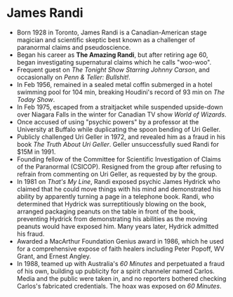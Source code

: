 James Randi
===========

* Born 1928 in Toronto, James Randi is a Canadian-American stage magician and scientific skeptic best known as a challenger of paranormal claims and pseudoscience.
* Began his career as **The Amazing Randi**, but after retiring age 60, began investigating supernatural claims which he calls "woo-woo".
* Frequent guest on _The Tonight Show Starring Johnny Carson_, and occasionally on _Penn & Teller: Bullshit!_.
* In Feb 1956, remained in a sealed metal coffin submerged in a hotel swimming pool for 104 min, breaking Houdini's record of 93 min on _The Today Show_.
* In Feb 1975, escaped from a straitjacket while suspended upside-down over Niagara Falls in the winter for Canadian TV show _World of Wizards_.
* Once accused of using "psychic powers" by a professor at the University at Buffalo while duplicating the spoon bending of Uri Geller.
* Publicly challenged Uri Geller in 1972, and revealed him as a fraud in his book _The Truth About Uri Geller_. Geller unsuccessfully sued Randi for $15M in 1991.
* Founding fellow of the Committee for Scientific Investigation of Claims of the Paranormal (CSICOP). Resigned from the group after refusing to refrain from commenting on Uri Geller, as requested by by the group.
* In 1981 on _That's My Line_, Randi exposed psychic James Hydrick who claimed that he could move things with his mind and demonstrated his ability by apparently turning a page in a telephone book. Randi, who determined that Hydrick was surreptitiously blowing on the book, arranged packaging peanuts on the table in front of the book, preventing Hydrick from demonstrating his abilities as the moving peanuts would have exposed him. Many years later, Hydrick admitted his fraud.
* Awarded a MacArthur Foundation Genius award in 1986, which he used for a comprehensive expose of faith healers including Peter Popoff, WV Grant, and Ernest Angley.
* In 1988, teamed up with Australia's _60 Minutes_ and perpetuated a fraud of his own, building up publicity for a spirit channeler named Carlos. Media and the public were taken in, and no reporters bothered checking Carlos's fabricated credentials. The hoax was exposed on _60 Minutes_.

